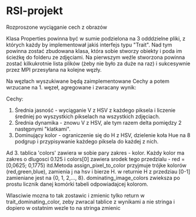 # RSI-projekt
Rozproszone wyciąganie cech z obrazów

Klasa Properties powinna być w sumie podzielona na 3 odddzielne pliki, z których każdy by implementował 
jakiś interfejs typu "Trait". Nad tym powinna zostać zbudowana klasa, która sobie stworzy obiekty i poda
im ścieżkę do folderu ze zdjęciami.
Na pierwszym weźle stworzona powinna zostać kilkukrotnie lista plików (żeby nie było za duże na raz) i sukcesywnie przez MPI przesyłana na kolejne węzły.
 
Na węzłach wyszukiwane będą zaimplementowane Cechy a potem wrzucane na 1. węzeł, agregowane i zwracany wynik:

Cechy:
1. Średnia jasność - wyciąganie V z HSV z każdego piksela i liczenie średniej po wyszystkich pikselach na wszystkich zdjęciach.
2. Średnia dynamika - znowu V z HSV, ale tym razem delta pomiędzy 2 następnymi "klatkami".
3. Dominujący kolor - ograniczenie się do H z HSV, dzielenie koła Hue na 8 podgrup i przypisywanie każdego piksela do każdej z nich.

Ad 3.
tablica 'colors' zawiera w sobie pary zakres - kolor.
Każdy kolor ma zakres o dlugosci 0.125 i colors[0] zawiera srodek tego przedzialu - red = [0,0625; 0,1775) itd.Metoda assign_pixel_to_color przyjmuje trójke kolorów (red,green,blue), zamienia j
 na hsv i bierze H. w returnie H z przedziau [0-1] zamieniane jest na {0, 1, 2,..., 8}. dominating_image_colors zwieksza po prostu licznik danej komórki tabeli odpowiadajcej kolorom.
 
 Wlasciwie mozna to tak zostawic i zmienic tylko return w trait_dominating_color, zeby zwracal tablice z wynikami a nie stringa i dopiero w ostatnim wezle to na stringa zmienic
